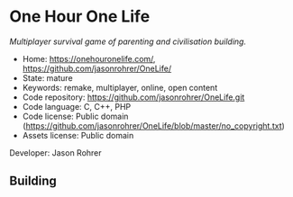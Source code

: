 # One Hour One Life

_Multiplayer survival game of parenting and civilisation building._

- Home: https://onehouronelife.com/, https://github.com/jasonrohrer/OneLife/
- State: mature
- Keywords: remake, multiplayer, online, open content
- Code repository: https://github.com/jasonrohrer/OneLife.git
- Code language: C, C++, PHP
- Code license: Public domain (https://github.com/jasonrohrer/OneLife/blob/master/no_copyright.txt)
- Assets license: Public domain

Developer: Jason Rohrer

## Building
